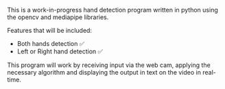 This is a work-in-progress hand detection program written in python using the opencv and mediapipe libraries. 

Features that will be included:
- Both hands detection ✅
- Left or Right hand detection ✅

This program will work by receiving input via the web cam, applying the necessary algorithm and displaying the output in text on the video in real-time.